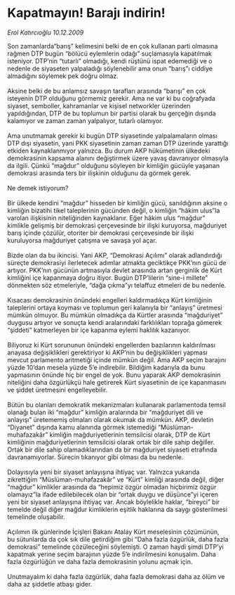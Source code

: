 # Kapatmayın! Barajı indirin!

*Erol Katırcıoğlu 10.12.2009*

<div class="taraf_structure_2col_1zq">
<div class="margen_n">



 <p>Son zamanlarda“barış” kelimesini belki de en çok kullanan parti olmasına rağmen DTP bugün “bölücü eylemlerin odağı” suçlamasıyla kapatılmak isteniyor. DTP’nin “tutarlı” olmadığı, kendi rüştünü ispat edemediği ve o nedenle de siyaseten yalpaladığı söylenebilir ama onun “barış”ı ciddiye almadığını söylemek pek doğru olmaz. <br/><br/>Aksine belki de bu anlamsız savaşın tarafları arasında “barışı” en çok isteyenin DTP olduğunu görmemiz gerekir. Ama ne var ki bu coğrafyada siyaset, semboller, kahramanlar ve kişisel networkler üzerinden yapıldığından, DTP de bu toplumun bir partisi olarak bu gerçeğin dışında kalamıyor ve zaman zaman yalpalıyor, tutarlı olamıyor. <br/><br/>Ama unutmamak gerekir ki bugün DTP siyasetinde yalpalamaların olması DTP dışı siyasetin, yani PKK siyasetinin zaman zaman DTP üzerinde yarattığı etkiden kaynaklanmıyor yalnızca. Bu durum AKP hükümetinin ülkedeki demokrasinin kapsama alanını değiştirmek üzere yavaş davranıyor olmasıyla da ilgili. Çünkü “mağdur” olduğunu söyleyen bir kimliğin gücüyle yaşanan demokrasi arasında ters bir ilişkinin olduğunu da görmek gerek. <br/><br/>Ne demek istiyorum? <br/><br/>Bir ülkede kendini “mağdur” hisseden bir kimliğin gücü, sanıldığının aksine o kimliğin bizatihi tikel taleplerinin gücünden değil, o kimliğin “hâkim ulus”la varolan ilişkisinin niteliğinden kaynaklanır. Eğer hâkim ulus “mağdur” kimlikle gelişmiş bir demokrasi çerçevesinde bir ilişki kuruyorsa, mağduriyet barış içinde çözülür, otoriter bir demokrasi çerçevesinde bir ilişki kuruluyorsa mağduriyet çatışma ve savaşa yol açar. <br/><br/>Bizde olan da bu ikincisi. Yani AKP, “Demokrasi Açılımı” olarak adlandırdığı süreçte demokrasiyi ilerletecek adımlar atmakta geciktikçe PKK’nın gücü de artıyor. PKK’nın gücünün artmasıyla devlet arasında artan gerginlik de Kürt kimliğini içe kapanmaya doğru itiyor. Bugün DTP’lilerin “sine-i millete” dönmekten söz etmeleriyle, “dağa çıkma”yı telaffuz etmeleri de bu nedenle. <br/><br/>Kısacası demokrasinin önündeki engelleri kaldırmadıkça Kürt kimliğinin taleplerini ortaya koyması ve toplumun geri kalanıyla bir “anlayış” üretmesi mümkün olmuyor. Bu mümkün olmadıkça da Kürtler arasında “mağduriyet” duygusu artıyor ve sonuçta kendi aralarındaki farklılıkları toprağa gömerek “şiddeti” katmerleyen bir içe kapanma eylemi haklılık kazanıyor. <br/><br/>Biliyoruz ki Kürt sorununun önündeki engellerden bazılarının kaldırılması anayasa değişiklikleri gerektiriyor ki AKP’nin bu değişiklikleri yapması mevcut parlamento aritmetiği içinde mümkün değil. Ama AKP seçim barajını yüzde 10’dan mesela yüzde 5’e indirebilir. Bildiğim kadarıyla da bunu yapmasının önünde hiç bir engel de yok. Bunu yaparak AKP demokrasinin niteliğini daha özgürlükçü hale getirerek Kürt siyasetinin de içe kapanmasını ve şiddet üretmesini engelleyebilir. <br/><br/>Bütün bu olanları demokratik mekanizmaları kullanarak parlamentoda temsil olanağı bulan iki “mağdur” kimliğin aralarında bir “mağduriyet dili ve anlayışı” üretememiş olmaları olarak okumak da mümkün. AKP, devletin “Diyanet” dışında kamu alanında görmek istemediği “Müslüman-muhafazakâr” kimliğin mağduriyetlerinin temsilcisi olarak, DTP de Kürt kimliğinin mağduriyetlerinin temsilcisi olarak ortak bir dile sahip değiller. Ortak bir dile sahip olamadıklarından da bir mağduriyet siyaseti etrafında davranamıyorlar. Sürecin tıkanıyor gibi olması da bu nedenle. <br/><br/>Dolayısıyla yeni bir siyaset anlayışına ihtiyaç var. Yalnızca yukarıda zikrettiğim “Müslüman-muhafazakâr” ve “Kürt” kimliği arasında değil, diğer “mağdur” kimlikler arasında da “hepimiz özgür olmadan hiçbirimiz özgür olamayız”la ifade edilebilecek olan bir “ortak duygu ve düşünce”yi içeren yeni bir siyaset anlayışına ihtiyaç var. Ancak böylelikle haklar, “bireyci” bir temelde değil diğer mağdur kimliklerin eşitlik haklarına da saygı gösterilmesi temelinde oluşabilir. <br/><br/>Açılımın ilk günlerinde İçişleri Bakanı Atalay Kürt meselesinin çözümünün, bu sütunlarda da çok sık dile getirdiğim gibi “Daha fazla özgürlük, daha fazla demokrasi” temelinde çözüleceğini söylemişti. O zaman haydi şimdi DTP’yi kapatmak yerine seçim barajının yüzde 5’e indirilmesini konuşalım. Daha fazla özgürlüğün ve daha fazla demokrasinin yolunu açmak için. <br/><br/>Unutmayalım ki daha fazla özgürlük, daha fazla demokrasi daha az ölüm ve daha az şiddetle atbaşı gider.</p>
<br/>
<br/>
<br/>



<br/>


<div id="taraf_not">
</div>

</div>


</div>

